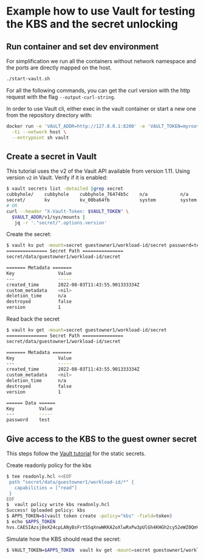 # Example how to use Vault for testing the KBS and the secret unlocking

## Run container and set dev environment
For simplification we run all the containers without network namespace and the ports are directly mapped on the host.
```bash
./start-vault.sh
```
For all the following commands, you can get the curl version with the http request with the flag `--output-curl-string`.

In order to use Vault cli, either exec in the vault container or start a new one from the repository directory with:
```bash
docker run -e 'VAULT_ADDR=http://127.0.0.1:8200' -e 'VAULT_TOKEN=myroot' \
  -ti --network host \
  --entrypoint sh vault
```

## Create a secret in Vault
This tutorial uses the v2 of the Vault API available from version 1.11.
Using version `v2` in Vault. Verify if it is enabled:
```bash
$ vault secrets list -detailed |grep secret
cubbyhole/    cubbyhole    cubbyhole_76474b5c    n/a            n/a        false             local          false        false                      map[]             per-token private secret storage                           da1c7486-780a-69a1-68be-7e08aaf54159
secret/       kv           kv_00ba64fb           system         system     false             replicated     false        false                      map[version:2]    key/value secret storage                                   e18504b8-ad93-640d-51f9-78a5adb80c93
# OR
curl --header "X-Vault-Token: $VAULT_TOKEN" \
  $VAULT_ADDR/v1/sys/mounts | 
   jq -r '."secret/".options.version'
```
Create the secret:
```bash
$ vault kv put -mount=secret guestowner1/workload-id/secret password=test
=============== Secret Path ===============
secret/data/guestowner1/workload-id/secret

======= Metadata =======
Key                Value
---                -----
created_time       2022-08-03T11:43:55.901333334Z
custom_metadata    <nil>
deletion_time      n/a
destroyed          false
version            1
```
Read back the secret
```bash
$ vault kv get -mount=secret guestowner1/workload-id/secret
=============== Secret Path ===============
secret/data/guestowner1/workload-id/secret

======= Metadata =======
Key                Value
---                -----
created_time       2022-08-03T11:43:55.901333334Z
custom_metadata    <nil>
deletion_time      n/a
destroyed          false
version            1

====== Data ======
Key         Value
---         -----
password    test
```

## Give access to the KBS to the guest owner secret
This steps follow the [Vault tutorial](https://learn.hashicorp.com/tutorials/vault/static-secrets) for the static secrets.

Create readonly policy for the kbs
```bash
$ tee readonly.hcl <<EOF
 path "secret/data/guestowner1/workload-id/*" {
   capabilities = ["read"]
 }
EOF
$  vault policy write kbs readonly.hcl 
Success! Uploaded policy: kbs
$ APPS_TOKEN=$(vault token create -policy="kbs" -field=token)
$ echo $APPS_TOKEN
hvs.CAESIAzsj8eX24cpLANyBsFrt5SqXnwWKKA2oXlwRxPw3pUlGh4KHGh2cy52eWZ0QmVhdG5wOXh0YkVwbzRiemlZYlE
```
Simulate how the KBS should read the secret:
```bash
$ VAULT_TOKEN=$APPS_TOKEN  vault kv get -mount=secret guestowner1/workload-id/secret
```
